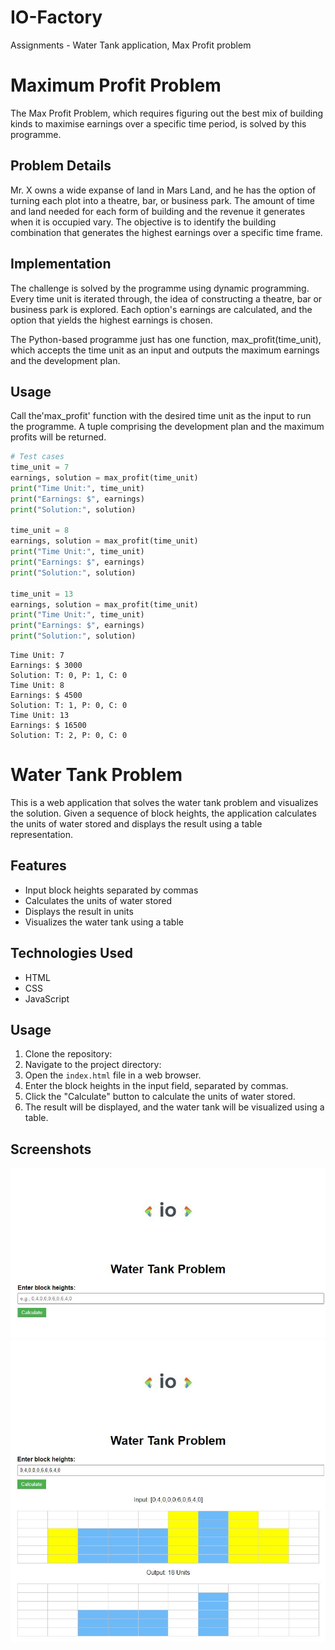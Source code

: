 # IO-Factory

Assignments - Water Tank application, Max Profit problem

# Maximum Profit Problem

The Max Profit Problem, which requires figuring out the best mix of building kinds to maximise earnings over a specific time period, is solved by this programme.

## Problem Details

Mr. X owns a wide expanse of land in Mars Land, and he has the option of turning each plot into a theatre, bar, or business park. The amount of time and land needed for each form of building and the revenue it generates when it is occupied vary. The objective is to identify the building combination that generates the highest earnings over a specific time frame.

## Implementation 

The challenge is solved by the programme using dynamic programming. Every time unit is iterated through, the idea of constructing a theatre, bar or business park is explored. Each option's earnings are calculated, and the option that yields the highest earnings is chosen.

The Python-based programme just has one function, max_profit(time_unit), which accepts the time unit as an input and outputs the maximum earnings and the development plan.

## Usage

Call the'max_profit' function with the desired time unit as the input to run the programme. A tuple comprising the development plan and the maximum profits will be returned.

```python
# Test cases
time_unit = 7
earnings, solution = max_profit(time_unit)
print("Time Unit:", time_unit)
print("Earnings: $", earnings)
print("Solution:", solution)

time_unit = 8
earnings, solution = max_profit(time_unit)
print("Time Unit:", time_unit)
print("Earnings: $", earnings)
print("Solution:", solution)

time_unit = 13
earnings, solution = max_profit(time_unit)
print("Time Unit:", time_unit)
print("Earnings: $", earnings)
print("Solution:", solution)
```
```output
Time Unit: 7
Earnings: $ 3000
Solution: T: 0, P: 1, C: 0
Time Unit: 8
Earnings: $ 4500
Solution: T: 1, P: 0, C: 0
Time Unit: 13
Earnings: $ 16500
Solution: T: 2, P: 0, C: 0
```

# Water Tank Problem

This is a web application that solves the water tank problem and visualizes the solution. Given a sequence of block heights, the application calculates the units of water stored and displays the result using a table representation.

## Features

- Input block heights separated by commas
- Calculates the units of water stored
- Displays the result in units
- Visualizes the water tank using a table

## Technologies Used

- HTML
- CSS
- JavaScript

## Usage

1. Clone the repository:
2. Navigate to the project directory:
3. Open the `index.html` file in a web browser.
4. Enter the block heights in the input field, separated by commas.
5. Click the "Calculate" button to calculate the units of water stored.
6. The result will be displayed, and the water tank will be visualized using a table.

## Screenshots

![Screenshot 1](https://github.com/Bhuvaneshbhuvi93/IO-Factory/blob/main/screenshots/screenshot3.JPG)
![Screenshot 2](https://github.com/Bhuvaneshbhuvi93/IO-Factory/blob/main/screenshots/screenshot4.JPG)
